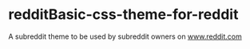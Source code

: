 redditBasic-css-theme-for-reddit
================================

A subreddit theme to be used by subreddit owners on www.reddit.com
